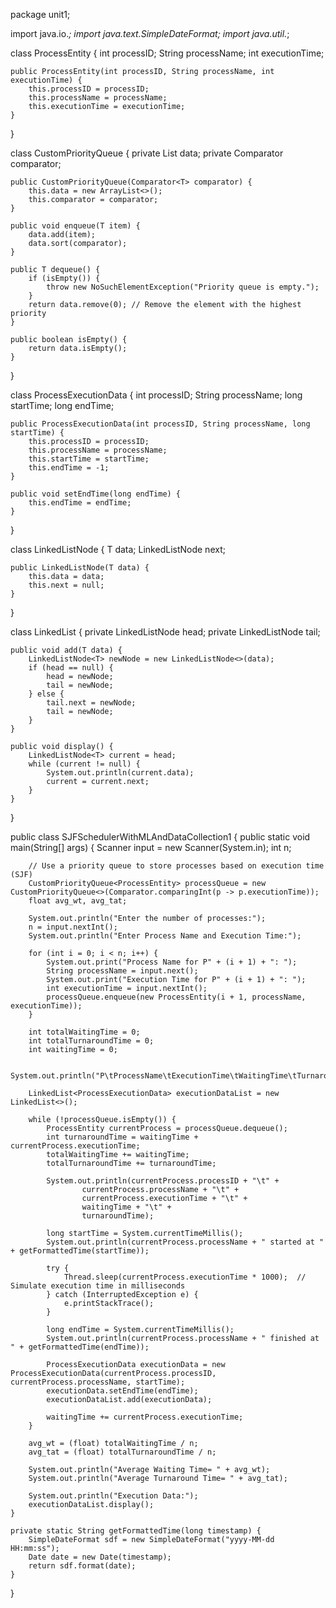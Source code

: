 package unit1;

import java.io.*;
import java.text.SimpleDateFormat;
import java.util.*;

class ProcessEntity {
    int processID;
    String processName;
    int executionTime;

    public ProcessEntity(int processID, String processName, int executionTime) {
        this.processID = processID;
        this.processName = processName;
        this.executionTime = executionTime;
    }
}

class CustomPriorityQueue<T> {
    private List<T> data;
    private Comparator<T> comparator;

    public CustomPriorityQueue(Comparator<T> comparator) {
        this.data = new ArrayList<>();
        this.comparator = comparator;
    }

    public void enqueue(T item) {
        data.add(item);
        data.sort(comparator);
    }

    public T dequeue() {
        if (isEmpty()) {
            throw new NoSuchElementException("Priority queue is empty.");
        }
        return data.remove(0); // Remove the element with the highest priority
    }

    public boolean isEmpty() {
        return data.isEmpty();
    }
}

class ProcessExecutionData {
    int processID;
    String processName;
    long startTime;
    long endTime;

    public ProcessExecutionData(int processID, String processName, long startTime) {
        this.processID = processID;
        this.processName = processName;
        this.startTime = startTime;
        this.endTime = -1;  
    }

    public void setEndTime(long endTime) {
        this.endTime = endTime;
    }
}

class LinkedListNode<T> {
    T data;
    LinkedListNode<T> next;

    public LinkedListNode(T data) {
        this.data = data;
        this.next = null;
    }
}

class LinkedList<T> {
    private LinkedListNode<T> head;
    private LinkedListNode<T> tail;

    public void add(T data) {
        LinkedListNode<T> newNode = new LinkedListNode<>(data);
        if (head == null) {
            head = newNode;
            tail = newNode;
        } else {
            tail.next = newNode;
            tail = newNode;
        }
    }

    public void display() {
        LinkedListNode<T> current = head;
        while (current != null) {
            System.out.println(current.data);
            current = current.next;
        }
    }
}

public class SJFSchedulerWithMLAndDataCollection1 {
    public static void main(String[] args) {
        Scanner input = new Scanner(System.in);
        int n;

        // Use a priority queue to store processes based on execution time (SJF)
        CustomPriorityQueue<ProcessEntity> processQueue = new CustomPriorityQueue<>(Comparator.comparingInt(p -> p.executionTime));
        float avg_wt, avg_tat;

        System.out.println("Enter the number of processes:");
        n = input.nextInt();
        System.out.println("Enter Process Name and Execution Time:");

        for (int i = 0; i < n; i++) {
            System.out.print("Process Name for P" + (i + 1) + ": ");
            String processName = input.next();
            System.out.print("Execution Time for P" + (i + 1) + ": ");
            int executionTime = input.nextInt();
            processQueue.enqueue(new ProcessEntity(i + 1, processName, executionTime));
        }

        int totalWaitingTime = 0;
        int totalTurnaroundTime = 0;
        int waitingTime = 0;

        System.out.println("P\tProcessName\tExecutionTime\tWaitingTime\tTurnaroundTime");

        LinkedList<ProcessExecutionData> executionDataList = new LinkedList<>();

        while (!processQueue.isEmpty()) {
            ProcessEntity currentProcess = processQueue.dequeue();
            int turnaroundTime = waitingTime + currentProcess.executionTime;
            totalWaitingTime += waitingTime;
            totalTurnaroundTime += turnaroundTime;

            System.out.println(currentProcess.processID + "\t" +
                    currentProcess.processName + "\t" +
                    currentProcess.executionTime + "\t" +
                    waitingTime + "\t" +
                    turnaroundTime);

            long startTime = System.currentTimeMillis();
            System.out.println(currentProcess.processName + " started at " + getFormattedTime(startTime));

            try {
                Thread.sleep(currentProcess.executionTime * 1000);  // Simulate execution time in milliseconds
            } catch (InterruptedException e) {
                e.printStackTrace();
            }

            long endTime = System.currentTimeMillis();
            System.out.println(currentProcess.processName + " finished at " + getFormattedTime(endTime));

            ProcessExecutionData executionData = new ProcessExecutionData(currentProcess.processID, currentProcess.processName, startTime);
            executionData.setEndTime(endTime);
            executionDataList.add(executionData);

            waitingTime += currentProcess.executionTime;
        }

        avg_wt = (float) totalWaitingTime / n;
        avg_tat = (float) totalTurnaroundTime / n;

        System.out.println("Average Waiting Time= " + avg_wt);
        System.out.println("Average Turnaround Time= " + avg_tat);

        System.out.println("Execution Data:");
        executionDataList.display();
    }

    private static String getFormattedTime(long timestamp) {
        SimpleDateFormat sdf = new SimpleDateFormat("yyyy-MM-dd HH:mm:ss");
        Date date = new Date(timestamp);
        return sdf.format(date);
    }
}
